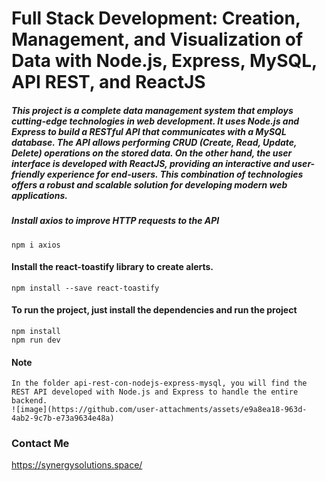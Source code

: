 # Full Stack Development: Creation, Management, and Visualization of Data with Node.js, Express, MySQL, API REST, and ReactJS

##### This project is a complete data management system that employs cutting-edge technologies in web development. It uses Node.js and Express to build a RESTful API that communicates with a MySQL database. The API allows performing CRUD (Create, Read, Update, Delete) operations on the stored data. On the other hand, the user interface is developed with ReactJS, providing an interactive and user-friendly experience for end-users. This combination of technologies offers a robust and scalable solution for developing modern web applications.

##### Install axios to improve HTTP requests to the API

    npm i axios

#### Install the react-toastify library to create alerts.

    npm install --save react-toastify

#### To run the project, just install the dependencies and run the project

    npm install
    npm run dev

#### Note

    In the folder api-rest-con-nodejs-express-mysql, you will find the REST API developed with Node.js and Express to handle the entire backend.
    ![image](https://github.com/user-attachments/assets/e9a8ea18-963d-4ab2-9c7b-e73a9634e48a)


### Contact Me

https://synergysolutions.space/
